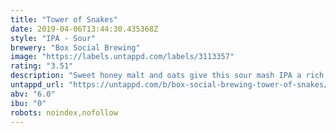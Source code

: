 ```yaml
---
title: "Tower of Snakes"
date: 2019-04-06T13:44:30.435368Z
style: "IPA - Sour"
brewery: "Box Social Brewing"
image: "https://labels.untappd.com/labels/3113357"
rating: "3.51"
description: "Sweet honey malt and oats give this sour mash IPA a rich, creamy body, balanced by floral and citrus tartness from the mash before tropical and orange hop notes round off the flavour. Aromas of marmalade, acacia honey and biscuits with a lightly tart, yet juicy finish."
untappd_url: "https://untappd.com/b/box-social-brewing-tower-of-snakes/3113357"
abv: "6.0"
ibu: "0"
robots: noindex,nofollow
---
```

